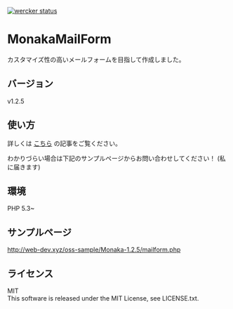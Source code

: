 [![wercker status](https://app.wercker.com/status/4e8ac7c938f95eb4663b7e39d7454503/m/master "wercker status")](https://app.wercker.com/project/bykey/4e8ac7c938f95eb4663b7e39d7454503)

# MonakaMailForm

カスタマイズ性の高いメールフォームを目指して作成しました。  

## バージョン

v1.2.5

## 使い方

詳しくは [こちら](http://web-dev.xyz/php-originalmailfrom/) の記事をご覧ください。

わかりづらい場合は下記のサンプルページからお問い合わせしてください！
(私に届きます)


## 環境
PHP 5.3~

## サンプルページ
http://web-dev.xyz/oss-sample/Monaka-1.2.5/mailform.php

## ライセンス
MIT  
This software is released under the MIT License, see LICENSE.txt.

